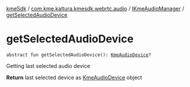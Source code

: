 [kmeSdk](../../index.md) / [com.kme.kaltura.kmesdk.webrtc.audio](../index.md) / [IKmeAudioManager](index.md) / [getSelectedAudioDevice](./get-selected-audio-device.md)

# getSelectedAudioDevice

`abstract fun getSelectedAudioDevice(): `[`KmeAudioDevice`](../-kme-audio-device/index.md)`?`

Getting last selected audio device

**Return**
last selected device as [KmeAudioDevice](../-kme-audio-device/index.md) object

